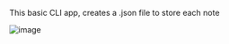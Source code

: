This basic CLI app, creates a .json file to store each note

![image](https://github.com/thegera4/dummy_note_app/assets/84020433/0fcbad45-e080-4085-b151-4cd7a867176a)
